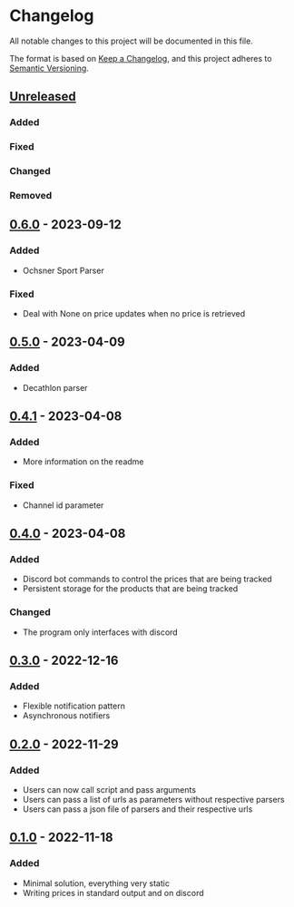 # Changelog

All notable changes to this project will be documented in this file.

The format is based on [Keep a Changelog](https://keepachangelog.com/en/1.0.0/),
and this project adheres to [Semantic Versioning](https://semver.org/spec/v2.0.0.html).

## [Unreleased]

### Added
### Fixed
### Changed
### Removed

## [0.6.0] - 2023-09-12
### Added
- Ochsner Sport Parser 

### Fixed
- Deal with None on price updates when no price is retrieved

## [0.5.0] - 2023-04-09
### Added
- Decathlon parser

## [0.4.1] - 2023-04-08
### Added
- More information on the readme

### Fixed
- Channel id parameter

## [0.4.0] - 2023-04-08
### Added
- Discord bot commands to control the prices that are being tracked
- Persistent storage for the products that are being tracked

### Changed
- The program only interfaces with discord

## [0.3.0] - 2022-12-16
### Added
- Flexible notification pattern
- Asynchronous notifiers

## [0.2.0] - 2022-11-29
### Added
- Users can now call script and pass arguments
- Users can pass a list of urls as parameters without respective parsers
- Users can pass a json file of parsers and their respective urls

## [0.1.0] - 2022-11-18
### Added
- Minimal solution, everything very static
- Writing prices in standard output and on discord

[unreleased]: https://github.com/pdMa2s/Scrappy/compare/0.5.0...HEAD
[0.6.0]: https://github.com/pdMa2s/Scrappy/compare/0.5.0...0.6.0
[0.5.0]: https://github.com/pdMa2s/Scrappy/compare/0.4.1...0.5.0
[0.4.1]: https://github.com/pdMa2s/Scrappy/compare/0.4.0...0.4.1
[0.4.0]: https://github.com/pdMa2s/Scrappy/compare/0.3.0...0.4.0
[0.3.0]: https://github.com/pdMa2s/Scrappy/compare/0.2.0...0.3.0
[0.2.0]: https://github.com/pdMa2s/Scrappy/compare/0.1.0...0.2.0
[0.1.0]: https://github.com/pdMa2s/Scrappy/releases/tag/0.1.0